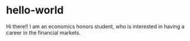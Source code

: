 # hello-world
Hi there!! I am an economics honors student, who is interested in having a career in the financial markets.

